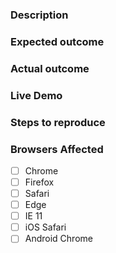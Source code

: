 ### Description
<!-- Example: The `vaadin-checkbox` element does not get checked when clicked. -->

### Expected outcome
<!-- Example: Checkbox should be checked when clicked. -->

### Actual outcome
<!-- Example: Checkbox is not checked when clicked. -->

### Live Demo
<!-- The template, click "Remix This" to edit it: https://glitch.com/edit/#!/chestnut-fly -->

### Steps to reproduce
<!-- Example
1. Put a `vaadin-checkbox` element in the page.
2. Open the page in a web browser.
3. Click the `vaadin-checkbox` element.
-->

### Browsers Affected
<!-- Check all that apply -->
- [ ] Chrome
- [ ] Firefox
- [ ] Safari
- [ ] Edge
- [ ] IE 11
- [ ] iOS Safari
- [ ] Android Chrome
